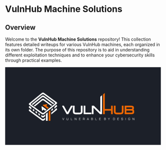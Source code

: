 # VulnHub Machine Solutions

## Overview

Welcome to the **VulnHub Machine Solutions** repository! This collection features detailed writeups for various VulnHub machines, each organized in its own folder. The purpose of this repository is to aid in understanding different exploitation techniques and to enhance your cybersecurity skills through practical examples.

![VulnHub Logo](https://github.com/sagar-sehrawat/VulnHub-Machine-Solutions/blob/main/assets/vuln.jpg)
